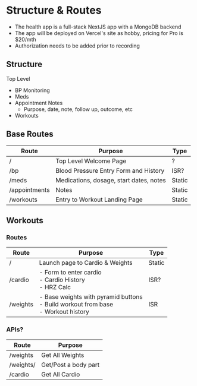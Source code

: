 # Structure & Routes
- The health app is a full-stack NextJS app with a MongoDB backend
- The app will be deployed on Vercel's site as hobby, pricing for Pro is $20/mth
- Authorization needs to be added prior to recording 

## Structure
Top Level
- BP Monitoring
- Meds
- Appointment Notes
  - Purpose, date, note, follow up, outcome, etc
- Workouts

## Base Routes

| Route         | Purpose                                 | Type   |
|---------------|-----------------------------------------|--------|
| /             | Top Level Welcome Page                  | ?      |
| /bp           | Blood Pressure Entry Form and History   | ISR?   |
| /meds         | Medications, dosage, start dates, notes | Static |
| /appointments | Notes                                   | Static |
| /workouts     | Entry to Workout Landing Page           | Static |


## Workouts
### Routes

| Route    | Purpose                                                                                 | Type   |
|----------|-----------------------------------------------------------------------------------------|--------|
| /        | Launch page to Cardio & Weights                                                         | Static |
| /cardio  | - Form to enter cardio<br>- Cardio History<br/>- HRZ Calc                               | ISR?   |
| /weights | - Base weights with pyramid buttons<br/>- Build workout from base<br/>- Workout history | ISR    |

### APIs?

| Route           | Purpose              |
|-----------------|----------------------|
| /weights        | Get All Weights      |
| /weights/<slug> | Get/Post a body part |
| /cardio         | Get All Cardio       |



